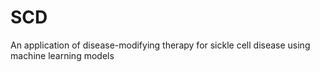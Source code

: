 # SCD
An application of disease-modifying therapy for sickle cell disease using machine learning models
